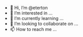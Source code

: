- 👋 Hi, I’m @eterton
- 👀 I’m interested in ...
- 🌱 I’m currently learning ...
- 💞️ I’m looking to collaborate on ...
- 📫 How to reach me ...

<!---
eterton/eterton is a ✨ special ✨ repository because its `README.md` (this file) appears on your GitHub profile.
You can click the Preview link to take a look at your changes.
--->
